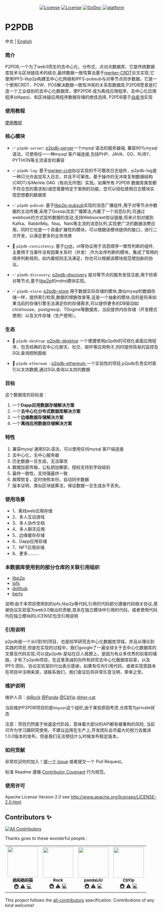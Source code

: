 
<!-- [![standard-readme compliant](https://img.shields.io/badge/readme%20style-standard-brightgreen.svg?style=flat-square)](https://github.com/RichardLitt/standard-readme) -->
<p align="center">
  <a href="https://opensource.org/licenses/Apache-2.0">
        <img src="https://img.shields.io/badge/License-Apache%202.0-blue.svg"
            alt="License"></a>
    <a href="https://github.com/RichardLitt/standard-readme">
        <img src="https://img.shields.io/badge/readme%20style-standard-brightgreen.svg?style=flat-square"
            alt="License"></a>
    <a href="https://godoc.org/github.com/Rock-liyi/p2pdb">
        <img src="https://img.shields.io/badge/godoc-reference-blue.svg"
            alt="GoDoc"></a>
                <a href="https://godoc.org/github.com/Rock-liyi/p2pdb">
        <img src="https://img.shields.io/badge/platform-Win32%20|%20GNU/Linux%20|%20macOS%20|%20FreeBSD%20-gold"
            alt="platform"></a>
</p>

# P2PDB


中文 | [English](./README.md)


### 简介
P2PDB,一个为了web3而生的去中心化、分布式、点对点数据库、它是传统数据库技术与区块链技术的结合,最终数据一致性算法基于[merker-CRDT](https://research.protocol.ai/blog/2019/a-new-lab-for-resilient-networks-research/PL-TechRep-merkleCRDT-v0.1-Dec30.pdf)论文实现,它使用IPFS-libp2p构建去中心化网络和IPFS-pubsub与对等节点同步数据。它是一个使用CRDT、POW、POS解决数据一致性冲突的关系型数据库,P2PDB愿景是打造一个工业级别的去中心化数据库，使P2PDB 成为离线应用程序，去中心化应用程序(dApps)、和区块链应用程序数据存储的绝佳选择, P2PDB基于[白皮书](docs/zh-cn/whitebook.md)实现



### 使用教程
[使用教程](https://rock-liyi.github.io/p2pdb/#/zh-cn/)


### 核心模块

- :white_check_mark: `p2pdb-server`: [p2pdb-server](https://github.com/Rock-liyi/p2pdb-server)一个mysql 语法的服务器端, 兼容90%mysql 语法，可使用任一一种mysql 客户端连接,包括PHP、JAVA、GO、RUBY、PYTHON等主流语言的兼容 

- :white_check_mark: `p2pdb-log`: 基于[merker-crdt](https://research.protocol.ai/blog/2019/a-new-lab-for-resilient-networks-research/PL-TechRep-merkleCRDT-v0.1-Dec30.pdf)协议实现的不可篡改日志组件，p2pdb-log是一种只允许追加写入日志，并且不可窜改。基于操作的无冲突复制数据结构 (CRDT)与Merkle DAG（有向无环图）实现。如果所有 P2PDB 数据库类型都不符合您的需求和/或您需要特定于案例的功能，您可以轻松使用日志模块实现您想要的数据库

- :white_check_mark:  `p2pdb-pubsub`: 基于[libp2p-pubsub](https://github.com/libp2p/go-libp2p-pubsub)实现的消息广播组件,用于对等节点中数据的主动传播,采用了Gossip流言广播算法,内置了一个消息队列,可通过webhook的方式监听数据的变动,支持Websocket协议链接,将来计划对接到Kafka、RabbitMq、Nsq、Nats等主流的消息队列,实现更广泛的数据消费应用，同时它也是一个具备扩展性的模块，可以根据该模块提供的接口，进行二次开发，以满足更多的业务场景


- :black_square_button:  `p2pdb-consistency`: 基于[crdt](https://github.com/Rock-liyi/p2pdb/blob/main/doc/zh-cn/CRDT%E5%8D%8F%E8%AE%AE.md)，ot等协议用于消息顺序一致性判断的组件,主要用于当事件没有因果关系时（并发）,作为全序判断的模块，集成了常用的顺序判断规则，如内置规则无法满足，你也可以根据该模块规范增加新的协议。


- :white_check_mark:  `p2pdb-discovery`: [p2pdb-discovery](https://github.com/Rock-liyi/p2pdb-discovery) 是对等节点的服务发现注册,用于检索对等节点,基于[libp2p](https://github.com/libp2p/go-libp2p)的mdns模块实现。


- :white_check_mark:  `p2pdb-store`: [p2pdb-store](https://github.com/Rock-liyi/p2pdb-store) 用于数据实际存储的模块,类似mysql的数据存储一样，提供索引检索,数据的增删改查等,这是一个抽象的模块,目的是将来如果当前的存储引擎无法满足你的存储需求,可以提供更多的DB驱动如clickhouse、postgresql、TDngine等数据库，当前提供内存存储（开发模式使用）以及文件存储（生产使用）。


<!-- - :black_square_button:  `p2pdb-cdc`: 基于数据库事务日志Change Data Capture(CDC)技术，作为一种更为优雅和先进的实时数据同步方案，广泛用于增量数据集成中，用于进一步扩展消息的使用方式,内置了一个消息队列,可通过webhook的方式监听数据的变动,支持Websocket协议链接,将来计划对接到Kafka、RabbitMq、Nsq、Nats等主流的消息队列,实现更广泛的数据消费应用，同时它也是一个具备扩展性的模块，可以根据该模块提供的接口，进行二次开发，以满足更多的业务场景。 -->


### 生态
- :black_square_button:  `p2pdb-desktop`: [p2pdb-desktop](https://github.com/Rock-liyi/p2pdb-desktop) 一个便捷使用p2pdb的可视化桌面应用程序，包含经典的去中心化聊天、社交、邮件等应用例子,同时提供简易的监控及SQL查询控制面板


- :black_square_button:  `p2pdb-ethereum `: [p2pdb-ethereum ](https://github.com/Rock-liyi/p2pdb-ethereum) 一个实验性的项目,p2pdb负责实时索引以太坊数据,通过SQL查询以太坊的数据


### 目标
 这个数据库的目标是：

1. 一个**Dapp应用数据存储解决方案**
2. 一个**去中心化分布式数据库解决方案**
3. 一个**边缘数据存储解决方案**
4. 一个**离线应用数据存储解决方案**


### 特性

1. 兼容mysql 通用SQL语法，可以使用任何mysql 客户端连接
2. 去中心化，无中心服务器
3. 历史数据一旦生成，无法窜改
4. 数据加密传输，公私钥加解密，授权支持到字段级别
5. 最终一致性，支持强最终一致
6. 故障恢复，定时快照本份，自动同步数据
7. 版本证明，类似区块链算法，保证数据一旦生成永不丢失。


### 使用场景
* 1、离线web应用存储
* 2、多人互动游戏
* 3、多人协作文档
* 4、多人聊天应用
* 5、边缘缓存存储
* 6、Dapp应用存储
* 7、NFT应用存储
* 8、更多.........







### 本数据库使用到的部分仓库的关联引用组织

- [libp2p](https://github.com/libp2p) 
- [ipfs](https://github.com/ipfs)
- [dolthub](https://github.com/dolthub)
- [berty](https://github.com/berty/go-ipfs-log)

说明:由于本项目使用到的ipfs,libp2p等代码,引用的代码部分遵循代码相关协议,感谢协议实验室为web3.0做出的贡献,其余在独立模块中引用的代码，或者使用代码均在独立模块的LICENSE包含引用说明


### 引用说明
p2pdb是一个从0到1的项目，也是较早研究去中心化数据库领域，并且从理论到实践的项目,但是在实现的过程中，我们google了一遍全球关于去中心化数据库的文章及代码实现,可以说p2pdb 是站在巨人肩膀上，是因为有众多优秀的前辈的铺路，才有了p2pdb项目，在这里真诚的向所有研究去中心化数据库前辈，以及IPFS 团队、协议实验室的付出表示感谢，如果有任何引用代码，或者实现思路未在项目中注明来源，请联系我们，我们查证后将非常乐意注明，荣幸之至。


### 维护说明

维护人员：[@Rock](https://github.com/Rock-liyi) [@Panda](https://github.com/PandaLIU-1111) [@CbYip](https://github.com/CbYip)  [@her-cat](https://github.com/her-cat)

当前维护P2PDB项目的是`kkguan`这个组织,由于某些原因考虑,仓库暂为private状态

注意：项目仍然属于快速迭代阶段，意味着大部分的API都有被重构的风险, 当前可作为学习跟研究使用，不建议运用在生产上,开发团队会尽最大的努力去推进1.0.0版本的发布，但是我们无法预估什么时候发布稳定版本。

### 如何贡献

非常欢迎你的加入！[提一个 Issue](https://github.com/Rock-liyi/p2pdb/issues) 或者提交一个 Pull Request。

标准 Readme 遵循 [Contributor Covenant](http://contributor-covenant.org/version/1/3/0/) 行为规范。


<!-- 感谢以下参与项目的人： ### 贡献者
<a href="graphs/contributors"><img src="https://opencollective.com/standard-readme/contributors.svg?width=890&button=false" /></a> -->


### 使用许可

Apache License Version 2.0 see http://www.apache.org/licenses/LICENSE-2.0.html


## Contributors ✨
<!-- ALL-CONTRIBUTORS-BADGE:START - Do not remove or modify this section -->
[![All Contributors](https://img.shields.io/badge/all_contributors-2-orange.svg?style=flat-square)](#contributors-)
<!-- ALL-CONTRIBUTORS-BADGE:END -->

Thanks goes to these wonderful people :

<!-- ALL-CONTRIBUTORS-LIST:START - Do not remove or modify this section -->
<!-- prettier-ignore-start -->
<!-- markdownlint-disable -->
<table>
  <tr>
    <td align="center"><a href="https://github.com/her-cat"><img src="https://avatars.githubusercontent.com/u/18332628?v=4?s=100" width="100px;" alt=""/><br /><sub><b>她和她的猫</b></sub></a><br /><a href="#infra-her-cat" title="Infrastructure (Hosting, Build-Tools, etc)">🚇</a> <a href="https://github.com/Rock-liyi/p2pdb/commits?author=her-cat" title="Tests">⚠️</a> <a href="https://github.com/Rock-liyi/p2pdb/commits?author=her-cat" title="Code">💻</a></td>
    <td align="center"><a href="https://github.com/Rock-liyi"><img src="https://avatars.githubusercontent.com/u/35133768?v=4?s=100" width="100px;" alt=""/><br /><sub><b>Rock</b></sub></a><br /><a href="#infra-Rock-liyi" title="Infrastructure (Hosting, Build-Tools, etc)">🚇</a> <a href="https://github.com/Rock-liyi/p2pdb/commits?author=Rock-liyi" title="Tests">⚠️</a> <a href="https://github.com/Rock-liyi/p2pdb/commits?author=Rock-liyi" title="Code">💻</a></td>
    <td align="center"><a href="https://github.com/PandaLIU-1111"><img src="https://avatars.githubusercontent.com/u/26201936?v=4?s=100" width="100px;" alt=""/><br /><sub><b>pandaLIU</b></sub></a><br /><a href="#infra-PandaLIU-1111" title="Infrastructure (Hosting, Build-Tools, etc)">🚇</a> <a href="https://github.com/Rock-liyi/p2pdb/commits?author=PandaLIU-1111" title="Tests">⚠️</a> <a href="https://github.com/Rock-liyi/p2pdb/commits?author=PandaLIU-1111" title="Code">💻</a></td>
    <td align="center"><a href="https://github.com/CbYip"><img src="https://avatars.githubusercontent.com/u/31086265?v=4?s=100" width="100px;" alt=""/><br /><sub><b>CbYip</b></sub></a><br /><a href="#infra-CbYip" title="Infrastructure (Hosting, Build-Tools, etc)">🚇</a> <a href="https://github.com/Rock-liyi/p2pdb/commits?author=CbYip" title="Tests">⚠️</a> <a href="https://github.com/Rock-liyi/p2pdb/commits?author=CbYip" title="Code">💻</a></td>
  </tr>
</table>

<!-- markdownlint-restore -->
<!-- prettier-ignore-end -->

<!-- ALL-CONTRIBUTORS-LIST:END -->

This project follows the [all-contributors](https://github.com/all-contributors/all-contributors) specification. Contributions of any kind welcome!